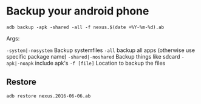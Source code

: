 # Backup your android phone

```
adb backup -apk -shared -all -f nexus.$(date +%Y-%m-%d).ab
```


Args:

`-system|-nosystem` Backup systemfiles
`-all` backup all apps (otherwise use specific package name)
`-shared|-noshared` Backup things like sdcard
`-apk|-noapk` include apk's
`-f [file]` Location to backup the files


## Restore

```
adb restore nexus.2016-06-06.ab
```